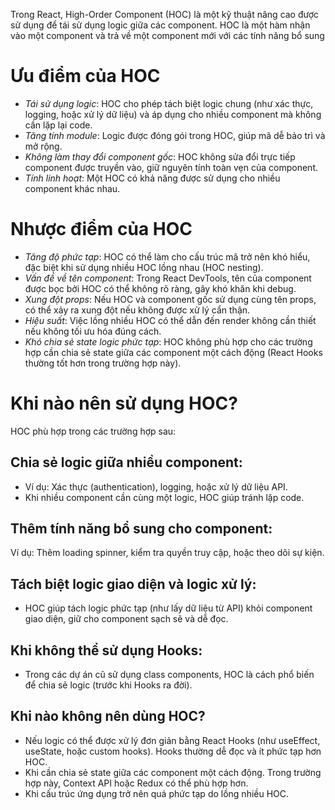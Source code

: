 Trong React, High-Order Component (HOC) là một kỹ thuật nâng cao được sử dụng để tái sử dụng logic giữa các component. HOC là một hàm nhận vào một component và trả về một component mới với các tính năng bổ sung

# Ưu điểm của HOC

- _Tái sử dụng logic_: HOC cho phép tách biệt logic chung (như xác thực, logging, hoặc xử lý dữ liệu) và áp dụng cho nhiều component mà không cần lặp lại code.
- _Tăng tính module_: Logic được đóng gói trong HOC, giúp mã dễ bảo trì và mở rộng.
- _Không làm thay đổi component gốc_: HOC không sửa đổi trực tiếp component được truyền vào, giữ nguyên tính toàn vẹn của component.
- _Tính linh hoạt_: Một HOC có khả năng được sử dụng cho nhiều component khác nhau.

# Nhược điểm của HOC

- _Tăng độ phức tạp_: HOC có thể làm cho cấu trúc mã trở nên khó hiểu, đặc biệt khi sử dụng nhiều HOC lồng nhau (HOC nesting).
- _Vấn đề về tên component_: Trong React DevTools, tên của component được bọc bởi HOC có thể không rõ ràng, gây khó khăn khi debug.
- _Xung đột props_: Nếu HOC và component gốc sử dụng cùng tên props, có thể xảy ra xung đột nếu không được xử lý cẩn thận.
- _Hiệu suất_: Việc lồng nhiều HOC có thể dẫn đến render không cần thiết nếu không tối ưu hóa đúng cách.
- _Khó chia sẻ state logic phức tạp_: HOC không phù hợp cho các trường hợp cần chia sẻ state giữa các component một cách động (React Hooks thường tốt hơn trong trường hợp này).

# Khi nào nên sử dụng HOC?

HOC phù hợp trong các trường hợp sau:

## Chia sẻ logic giữa nhiều component:

- Ví dụ: Xác thực (authentication), logging, hoặc xử lý dữ liệu API.
- Khi nhiều component cần cùng một logic, HOC giúp tránh lặp code.

## Thêm tính năng bổ sung cho component:

Ví dụ: Thêm loading spinner, kiểm tra quyền truy cập, hoặc theo dõi sự kiện.

## Tách biệt logic giao diện và logic xử lý:

- HOC giúp tách logic phức tạp (như lấy dữ liệu từ API) khỏi component giao diện, giữ cho component sạch sẽ và dễ đọc.

## Khi không thể sử dụng Hooks:

- Trong các dự án cũ sử dụng class components, HOC là cách phổ biến để chia sẻ logic (trước khi Hooks ra đời).

## Khi nào không nên dùng HOC?

- Nếu logic có thể được xử lý đơn giản bằng React Hooks (như useEffect, useState, hoặc custom hooks). Hooks thường dễ đọc và ít phức tạp hơn HOC.
- Khi cần chia sẻ state giữa các component một cách động. Trong trường hợp này, Context API hoặc Redux có thể phù hợp hơn.
- Khi cấu trúc ứng dụng trở nên quá phức tạp do lồng nhiều HOC.
